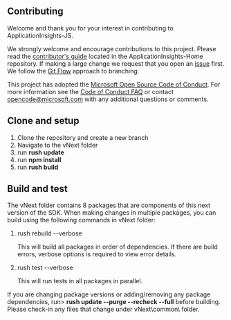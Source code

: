 ## Contributing

Welcome and thank you for your interest in contributing to ApplicationInsights-JS.

We strongly welcome and encourage contributions to this project. Please read the [contributor's guide][ContribGuide] located in the ApplicationInsights-Home repository. If making a large change we request that you open an [issue][GitHubIssue] first. We follow the [Git Flow][GitFlow] approach to branching.

This project has adopted the [Microsoft Open Source Code of Conduct](https://opensource.microsoft.com/codeofconduct/). For more information see the [Code of Conduct FAQ](https://opensource.microsoft.com/codeofconduct/faq/) or contact [opencode@microsoft.com](mailto:opencode@microsoft.com) with any additional questions or comments.

[ContribGuide]: https://github.com/microsoft/ApplicationInsights-Home/blob/master/CONTRIBUTING.md
[GitFlow]: http://nvie.com/posts/a-successful-git-branching-model/
[GitHubIssue]: https://github.com/microsoft/ApplicationInsights-JS/issues

## Clone and setup
1. Clone the repository and create a new branch
2. Navigate to the vNext folder
3. run **rush update**
4. run **npm install**
5. run **rush build**

## Build and test

The vNext folder contains 8 packages that are components of this next version of the SDK. When making changes in multiple packages, you can build using the following commands in vNext folder:

1. rush rebuild --verbose

    This will build all packages in order of dependencies. If there are build errors, verbose options is required to view error details.

2. rush test --verbose

    This will run tests in all packages in parallel.

If you are changing package versions or adding/removing any package dependencies, run> **rush update --purge --recheck --full** before building. Please check-in any files that change under vNext\common\ folder.

